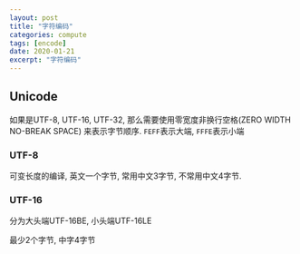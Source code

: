 ```yaml
---
layout: post
title: "字符编码"
categories: compute
tags: [encode]
date: 2020-01-21
excerpt: "字符编码"
---
```


## Unicode
如果是UTF-8, UTF-16, UTF-32, 那么需要使用零宽度非换行空格(ZERO WIDTH NO-BREAK SPACE)
来表示字节顺序. `FEFF`表示大端, `FFFE`表示小端

### UTF-8
可变长度的编译, 英文一个字节, 常用中文3字节, 不常用中文4字节.

### UTF-16
分为大头端UTF-16BE, 小头端UTF-16LE

最少2个字节, 中字4字节
